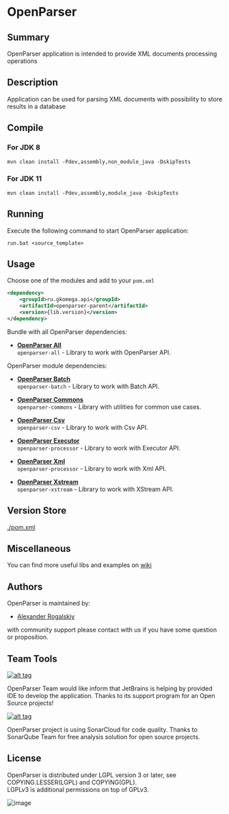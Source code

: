 # OpenParser

## Summary

OpenParser application is intended to provide XML documents processing operations

## Description

Application can be used for parsing XML documents with possibility to store results in a database

## Compile

### For JDK 8

```shell script
mvn clean install -Pdev,assembly,non_module_java -DskipTests
```

### For JDK 11

```shell script
mvn clean install -Pdev,assembly,module_java -DskipTests
```
## Running

Execute the following command to start OpenParser application:

```shell script
run.bat <source_template>
```

## Usage

Choose one of the modules and add to your `pom.xml`

```xml
<dependency>
    <groupId>ru.gkomega.api</groupId>
    <artifactId>openparser-parent</artifactId>
    <version>{lib.version}</version>
</dependency>
```

Bundle with all OpenParser dependencies:

- [**OpenParser All**](https://github.com/AlexRogalskiy/openparser/tree/master/modules/openparser-all)  
  `openparser-all` - Library to work with OpenParser API.

OpenParser module dependencies:

- [**OpenParser Batch**](https://github.com/AlexRogalskiy/openparser/tree/master/modules/openparser-batch)  
  `openparser-batch` - Library to work with Batch API.

- [**OpenParser Commons**](https://github.com/AlexRogalskiy/openparser/tree/master/modules/openparser-commons)  
  `openparser-commons` - Library with utilities for common use cases.

- [**OpenParser Csv**](https://github.com/AlexRogalskiy/openparser/tree/master/modules/openparser-csv)  
  `openparser-csv` - Library to work with Csv API.

- [**OpenParser Executor**](https://github.com/AlexRogalskiy/openparser/tree/master/modules/openparser-executor)  
  `openparser-processor` - Library to work with Executor API.
  
- [**OpenParser Xml**](https://github.com/AlexRogalskiy/openparser/tree/master/modules/openparser-xml)  
  `openparser-processor` - Library to work with Xml API.

- [**OpenParser Xstream**](https://github.com/AlexRogalskiy/openparser/tree/master/modules/openparser-xstream)  
  `openparser-xstream` - Library to work with XStream API.

## Version Store

[./pom.xml](https://github.com/AlexRogalskiy/openparser/blob/master/pom.xml)

## Miscellaneous

  You can find more useful libs and examples on [wiki](https://github.com/AlexRogalskiy/openparser/wiki)

## Authors

OpenParser is maintained by:

* [Alexander Rogalskiy](https://github.com/AlexRogalskiy) 

with community support please contact with us if you have some question or proposition.

## Team Tools

[![alt tag](http://pylonsproject.org/img/logo-jetbrains.png)](https://www.jetbrains.com/) 

OpenParser Team would like inform that JetBrains is helping by provided IDE to develop the application. Thanks to its support program for an Open Source projects!

[![alt tag](https://sonarcloud.io/images/project_badges/sonarcloud-white.svg)](https://sonarcloud.io/dashboard?id=org.schemaspy%3Aschemaspy)

OpenParser project is using SonarCloud for code quality. 
Thanks to SonarQube Team for free analysis solution for open source projects.

## License

OpenParser is distributed under LGPL version 3 or later, see COPYING.LESSER(LGPL) and COPYING(GPL).   
LGPLv3 is additional permissions on top of GPLv3.

![image](https://user-images.githubusercontent.com/19885116/48661948-6cf97e80-ea7a-11e8-97e7-b45332a13e49.png)
